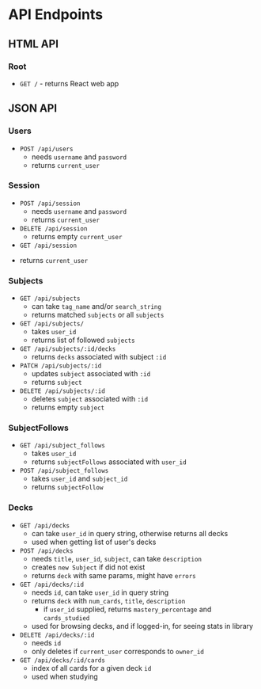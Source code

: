 # API Endpoints

## HTML API

### Root

* `GET /` - returns React web app

## JSON API

### Users

* `POST /api/users`
  * needs `username` and `password`
  * returns `current_user`

### Session

* `POST /api/session`
  * needs `username` and `password`
  * returns `current_user`
* `DELETE /api/session`
  <!-- might not need to return anything-->
  * returns empty `current_user`
* `GET /api/session`
<!-- endpoint might not be needed-->
  * returns `current_user`

### Subjects

* `GET /api/subjects`
  * can take `tag_name` and/or `search_string`
  * returns matched `subjects` or all `subjects`
* `GET /api/subjects/`
  * takes `user_id`
  * returns list of followed `subjects`
* `GET /api/subjects/:id/decks`
  * returns `decks` associated with subject `:id`
* `PATCH /api/subjects/:id`
  * updates `subject` associated with `:id`
  * returns `subject`
* `DELETE /api/subjects/:id`
  * deletes `subject` associated with `:id`
  * returns empty `subject`

### SubjectFollows

* `GET /api/subject_follows`
  * takes `user_id`
  * returns `subjectFollows` associated with `user_id`
* `POST /api/subject_follows`
  * takes `user_id` and `subject_id`
  * returns `subjectFollow`

### Decks

* `GET /api/decks`
  * can take `user_id` in query string, otherwise returns all decks
  * used when getting list of user's decks
* `POST /api/decks`
  * needs `title`, `user_id`, `subject`, can take `description`
  * creates `new Subject` if did not exist
  * returns `deck` with same params, might have `errors`
* `GET /api/decks/:id`
  * needs `id`, can take `user_id` in query string
  * returns `deck` with `num_cards`, `title`, `description`
    * if `user_id` supplied, returns `mastery_percentage` and `cards_studied`
  * used for browsing decks, and if logged-in, for seeing stats in library
* `DELETE /api/decks/:id`
  * needs `id`
  * only deletes if `current_user` corresponds to `owner_id`
* `GET /api/decks/:id/cards`
  * index of all cards for a given deck `id`
  * used when studying
